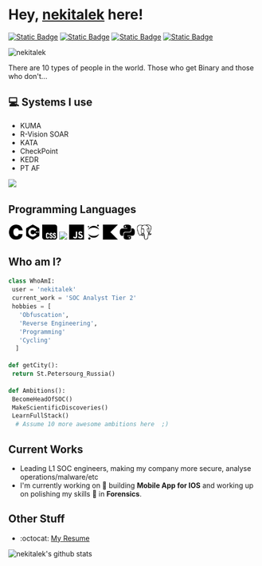 # Hey, [nekitalek](https://github.com/nekitalek) here!

[![Static Badge](https://img.shields.io/badge/Discord-nekitalek-blue?logo=discord&link=discord.gg%2Fnekitalek)](https://discord.gg/nekitalek)
[![Static Badge](https://img.shields.io/badge/Gmail-nekitalek-blue?logo=gmail&link=discord.gg%2Fnekitalek)](mailto:nekitness@gmail.com)
[![Static Badge](https://img.shields.io/badge/Telegram-nekitalek-blue?logo=telegram&link=discord.gg%2Fnekitalek)](t.me/nekitalek)
[![Static Badge](https://img.shields.io/badge/HTB-nekitalek-blue?logo=hackthebox&link=https%3A%2F%2Fapp.hackthebox.com%2Fusers%2F1789911)](https://app.hackthebox.com/users/1789911)

<p align="left"> <img src="https://komarev.com/ghpvc/?username=nekitalek" alt="nekitalek"/> </p>

There are 10 types of people in the world. Those who get Binary and those who don't...

## :computer: Systems I use

* KUMA
* R-Vision SOAR
* KATA
* CheckPoint
* KEDR
* PT AF

<img src = "https://github-readme-stats.vercel.app/api/top-langs/?username=nekitalek&layout=compact">

## Programming Languages

<img src = 'https://github.com/nekitalek/nekitalek/blob/master/icons/c.svg' width='30'/>
<img src = 'https://github.com/nekitalek/nekitalek/blob/master/icons/cplusplus.svg' width='30'/>
<img src = 'https://github.com/nekitalek/nekitalek/blob/master/icons/css.svg' width='30'/>
<img src = 'https://github.com/nekitalek/nekitalek/blob/master/icons/cgo.svg' width='30'/>
<img src = 'https://github.com/nekitalek/nekitalek/blob/master/icons/javascript.svg' width='30'/>
<img src = 'https://github.com/nekitalek/nekitalek/blob/master/icons/jupyter.svg' width='30'/>
<img src = 'https://github.com/nekitalek/nekitalek/blob/master/icons/kotlin.svg' width='30'/>
<img src = 'https://github.com/nekitalek/nekitalek/blob/master/icons/python.svg' width='30'/>
<img src = 'https://github.com/nekitalek/nekitalek/blob/master/icons/postgresql.svg' width='30'/>

## Who am I?

 ```python
 class WhoAmI:
  user = 'nekitalek'
  current_work = 'SOC Analyst Tier 2'
  hobbies = [
    'Obfuscation',
    'Reverse Engineering',
    'Programming'
    'Cycling'
   ]
 
 def getCity():
  return St.Petersourg_Russia()
 
 def Ambitions():
  BecomeHeadOfSOC()
  MakeScientificDiscoveries()
  LearnFullStack()
   # Assume 10 more awesome ambitions here  ;)
 
 ```

## Current Works

* Leading L1 SOC engineers, making my company more secure, analyse operations/malware/etc
* I'm currently working on 🔭 building **Mobile App for IOS** and working up on polishing my skills 🌱 in **Forensics**.

## Other Stuff

* :octocat: [My Resume](https://drive.google.com/file/d/1tFL1gHFPw3MXzfW98oQEFjs2jQSGiVjw/view?usp=share_link)

![nekitalek's github stats](https://github-readme-stats.vercel.app/api?username=nekitalek&show_icons=true&hide=[%22issues%22])

<!---
nekitalek/nekitalek is a ✨ special ✨ repository because its `README.md` (this file) appears on your GitHub profile.
You can click the Preview link to take a look at your changes.
--->
